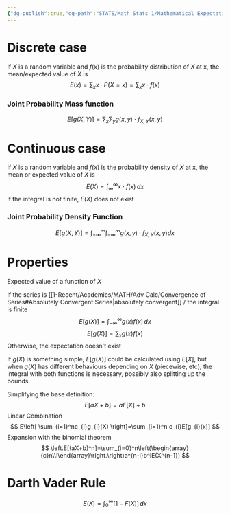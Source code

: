 ```yaml
---
{"dg-publish":true,"dg-path":"STATS/Math Stats 1/Mathematical Expectation.md","permalink":"/stats/math-stats-1/mathematical-expectation/","created":"2024-10-29T15:59:59.809-04:00","updated":"2025-07-07T18:02:31.356-04:00"}
---
```


# Discrete case
If $X$ is a random variable and $f(x)$ is the probability distribution of $X$ at x, the mean/expected value of $X$ is
$$
E(x)=\sum_{x}x\cdot P(X=x)=\sum_{x}x\cdot f(x)
$$
### Joint Probability Mass function
$$
E[g(X,Y)]=\sum_x\sum_yg(x,y)\cdot f_{X,Y}(x,y)
$$
# Continuous case
If $X$ is a random variable and $f(x)$ is the probability density of $X$ at x, the mean or expected value of $X$ is
$$
E(X)=\int_{\infty}^ \infty x\cdot f(x)\,dx
$$
if the integral is not finite, $E(X)$ does not exist


### Joint Probability Density Function
$$
E[g(X,Y)]=\int_{-\infty}^\infty\int_{-\infty}^\infty g(x,y)\cdot f_{X,Y}(x,y)dx
$$
# Properties
Expected value of a function of $X$

If the series is [[1-Recent/Academics/MATH/Adv Calc/Convergence of Series#Absolutely Convergent Series\|absolutely convergent]] / the integral is finite 
$$
E[g(X)]=\int_{-\infty}^ \infty g(x)f(x)\,dx
$$
$$
E[g(X)]=\sum_{x}g(x)f(x)
$$
Otherwise, the expectation doesn't exist

If $g(X)$ is something simple, $E[g(X)]$ could be calculated using $E[X]$, but when $g(X)$ has different behaviours depending on $X$ (piecewise, etc), the integral with both functions is necessary, possibly also splitting up the bounds




Simplifying the base definition:
$$
E[aX+b]=aE[X]+b
$$
Linear Combination
$$
E\left[ \sum_{i=1}^nc_{i}g_{i}(X) \right]=\sum_{i=1}^n c_{i}E[g_{i}(x)]
$$
Expansion with the binomial theorem
$$
\left.E[(aX+b)^n]=\sum_{i=0}^n\left(\begin{array}{c}n\\i\end{array}\right.\right)a^{n-i}b^iE(X^{n-1})
$$
# Darth Vader Rule

$$
E(X)=\int_{0}^\infty [1-F(X)]\, dx
$$
